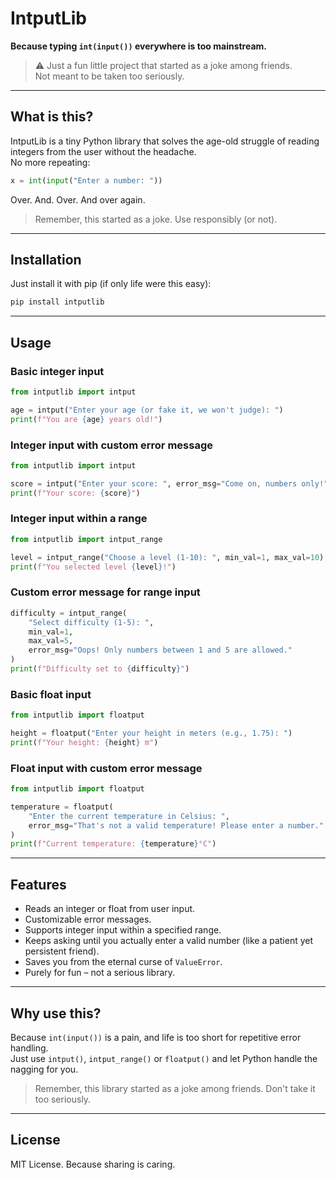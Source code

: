 # IntputLib

**Because typing `int(input())` everywhere is too mainstream.**

> ⚠️ Just a fun little project that started as a joke among friends.  
> Not meant to be taken too seriously.

---

## What is this?

IntputLib is a tiny Python library that solves the age-old struggle of reading integers from the user without the headache.  
No more repeating:

```python
x = int(input("Enter a number: "))
```

Over. And. Over. And over again.

> Remember, this started as a joke. Use responsibly (or not).

---

## Installation

Just install it with pip (if only life were this easy):

```bash
pip install intputlib
```

---

## Usage

### Basic integer input

```python
from intputlib import intput

age = intput("Enter your age (or fake it, we won't judge): ")
print(f"You are {age} years old!")
```

### Integer input with custom error message

```python
from intputlib import intput

score = intput("Enter your score: ", error_msg="Come on, numbers only!")
print(f"Your score: {score}")
```

### Integer input within a range

```python
from intputlib import intput_range

level = intput_range("Choose a level (1-10): ", min_val=1, max_val=10)
print(f"You selected level {level}!")
```

### Custom error message for range input

```python
difficulty = intput_range(
    "Select difficulty (1-5): ",
    min_val=1,
    max_val=5,
    error_msg="Oops! Only numbers between 1 and 5 are allowed."
)
print(f"Difficulty set to {difficulty}")
```

### Basic float input

```python
from intputlib import floatput

height = floatput("Enter your height in meters (e.g., 1.75): ")
print(f"Your height: {height} m")
```

### Float input with custom error message

```python
from intputlib import floatput

temperature = floatput(
    "Enter the current temperature in Celsius: ",
    error_msg="That's not a valid temperature! Please enter a number."
)
print(f"Current temperature: {temperature}°C")
```

---

## Features

- Reads an integer or float from user input.
- Customizable error messages.
- Supports integer input within a specified range.
- Keeps asking until you actually enter a valid number (like a patient yet persistent friend).
- Saves you from the eternal curse of `ValueError`.
- Purely for fun – not a serious library.

---

## Why use this?

Because `int(input())` is a pain, and life is too short for repetitive error handling.  
Just use `intput()`, `intput_range()` or `floatput()` and let Python handle the nagging for you.

> Remember, this library started as a joke among friends. Don't take it too seriously.

---

## License

MIT License. Because sharing is caring.

